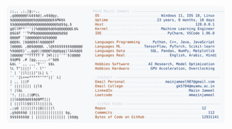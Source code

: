 <picture>
  <source srcset="https://raw.githubusercontent.com/mmazinjameel/mmazinjameel/main/dark_mode.svg?v=1753251464" media="(prefers-color-scheme: dark)">
  <img src="https://raw.githubusercontent.com/mmazinjameel/mmazinjameel/main/light_mode.svg?v=1753251464">
</picture>
